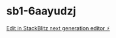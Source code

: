 # sb1-6aayudzj

[Edit in StackBlitz next generation editor ⚡️](https://stackblitz.com/~/github.com/dhp6106/sb1-6aayudzj)